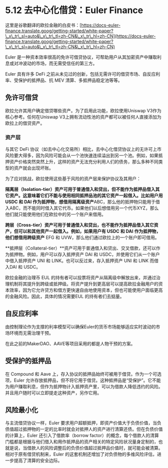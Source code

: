 # 5.12 去中心化借贷：Euler Finance

这里是谷歌翻译的欧拉金融的白皮书：[https://docs-euler-finance.translate.goog/getting-started/white-paper?\_x\_tr\_sl=auto&\_x\_tr\_tl=zh-CN&\_x\_tr\_hl=zh-CN](https://docs-euler-finance.translate.goog/getting-started/white-paper?\_x\_tr\_sl=auto&\_x\_tr\_tl=zh-CN&\_x\_tr\_hl=zh-CN)

Euler 是一种资本效率很高的免许可借贷协议，可帮助用户从其加密资产中赚取利息或对冲波动的市场，而无需受信任的第三方。

Euler 具有许多 DeFi 之前从未见过的创新，包括无需许可的借贷市场、自反应利率、受保护的抵押品、抗 MEV 清算、多抵押品稳定池等等。

## 免许可借贷 <a href="#permissionless-listing" id="permissionless-listing"></a>

欧拉允许其用户确定借贷哪些资产。为了启用此功能，欧拉使用Uniswap V3作为核心参考。任何在Uniswap V3上拥有流动性池的资产都可以被任何人直接添加为欧拉上的借贷资产。

### 资产层 <a href="#asset-tiers" id="asset-tiers"></a>

与其它 DeFi 协议（如去中心化交易所）相比，去中心化借贷协议上的无许可上市风险要大得多，因为风险可能会从一个池快速连续溢出到另一个池。例如，如果抵押资产价格突然突然上升，这样的资产无法充分利用人们的债务，那么多种不同类型的资产就会出现坏账。

为了应对挑战，欧拉使用这些基于风险的资产层来保护协议及其用户：

**隔离层（Isolation-tier）资产可用于普通借入和贷出，但不能作为抵押品借入其它资产。这意味着它们不能与使用相同抵押品池的其它资产一起借入。比如用户用 USDC 和 DAI 作为抵押物，想借用隔离级资产**ABC，那么他的抵押物只能用于借入ABC，而不能同时借入其它代币。如果他们以后想借用另一个代币XYZ，那么他们就只能使用他们在欧拉中的另一个账户来借用。

**跨层（Cross-tier）资产可用于普通借入和贷出，也不能作为抵押品借入其它资产，但可以和其他资产一起借入。例如，如果用户有 USDC 和 DAI 作为抵押物，他们想借用跨级资产** EFG 和 UVW，那么他们通过欧拉上的一个账户即可借用。

\*\*抵押层（Collateral-tier）\*\*资产可用于普通借入和贷出、交叉借款，还可以作为抵押物。例如，用户可以存入抵押资产 DAI 和 USDC，并使用它们从一个账户中借入抵押资产 UNI 和 LINK。也可以反过来，存入抵押资产 UNI 和 LINK 而借入DAI 和 USDC。

欧拉金融的治理币 EUL 的持有者可以投票将资产从隔离级中解放出来，并通过治理机制将其提升到跨级或抵押级。将资产提升到更高层可以提高欧拉金融用户的资本效率，因为它允许贷方和借方更快速自由地使用资本，但也可能使用户面临更高的金融风险。因此，具体的情况需要EUL 的持有者们去掂量。

## 自反应利率

由控制理论作为支撑的利率模型可以确保Euler的货币市场能够适应实时波动的市场环境而无需治理干预。

在此之前的MakerDAO、AAVE等项目采用的都是人物干预的方案。

## 受保护的抵押品

在 Compound 和 Aave 上，存入协议的抵押品始终可被用于借贷。作为一个可选项，Euler 允许存放抵押品，但不将它用于借贷。这种抵押品是“受保护”。它不能为用户赚取利息，但作为抵押物计入抵押资产里，可以为借款人降低违约的风险。并且用户随时可以立即提走这种资产，另作它用。

## 风险最小化

与主流借贷协议一样，Euler 要求用户超额抵押，即资产价值大于负债价值，当负债值超过抵押物的一定的比率时就会对抵押人的资产进行清算还债。但在负债价值的计算上，Euler 还引入了借款率（borrow factor）的概念，每个借款人的清算门槛都是根据与他们借入和用作抵押品的资产相关的特定风险状况量身定制的，也就是说，当借款人的风险调整后的负债价值超过抵押品价值时，就可能会被清算。相对于原有借贷机制来，Euler 的这套机制还增加了对负债物的多维风险评估，进一步提高了清算的安全边际。
